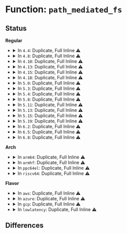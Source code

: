 # Function: <code>path_mediated_fs</code>

## Status
<b>Regular</b>
<ul>
<li>
<details>
<summary>In <code>4.4</code>: Duplicate, Full Inline ⚠️</summary>

**Collision:** Static Duplication

**Inline:** Full

**Transformation:** False

**Instances:**

```
In security/apparmor/lsm.c (ffffffff813847b7)
Location: security/apparmor/include/lib.h:113
Inline: True
Inline callers:
  - security/apparmor/lsm.c:apparmor_file_open
  - security/apparmor/lsm.c:apparmor_inode_getattr
  - security/apparmor/lsm.c:apparmor_path_truncate
  - security/apparmor/lsm.c:apparmor_path_chown
  - security/apparmor/lsm.c:apparmor_path_chmod
```
```
In security/apparmor/file.c (ffffffff81388739)
Location: security/apparmor/include/lib.h:113
Inline: True
Inline callers:
  - security/apparmor/file.c:aa_file_perm
```
</details>
</li>
<li>
<details>
<summary>In <code>4.8</code>: Duplicate, Full Inline ⚠️</summary>

**Collision:** Static Duplication

**Inline:** Full

**Transformation:** False

**Instances:**

```
In security/apparmor/lsm.c (ffffffff813beb11)
Location: security/apparmor/include/lib.h:113
Inline: True
Inline callers:
  - security/apparmor/lsm.c:apparmor_file_open
  - security/apparmor/lsm.c:common_perm_cond
```
```
In security/apparmor/file.c (ffffffff813c32c0)
Location: security/apparmor/include/lib.h:113
Inline: True
Inline callers:
  - security/apparmor/file.c:aa_file_perm
```
</details>
</li>
<li>
<details>
<summary>In <code>4.10</code>: Duplicate, Full Inline ⚠️</summary>

**Collision:** Static Duplication

**Inline:** Full

**Transformation:** False

**Instances:**

```
In security/apparmor/lsm.c (ffffffff813d5f91)
Location: security/apparmor/include/lib.h:114
Inline: True
Inline callers:
  - security/apparmor/lsm.c:apparmor_file_open
  - security/apparmor/lsm.c:common_perm_cond
```
```
In security/apparmor/file.c (ffffffff813da7d2)
Location: security/apparmor/include/lib.h:114
Inline: True
Inline callers:
  - security/apparmor/file.c:aa_file_perm
```
</details>
</li>
<li>
<details>
<summary>In <code>4.13</code>: Duplicate, Full Inline ⚠️</summary>

**Collision:** Static Duplication

**Inline:** Full

**Transformation:** False

**Instances:**

```
In security/apparmor/lsm.c (ffffffff813e9a81)
Location: security/apparmor/include/lib.h:98
Inline: True
Inline callers:
  - security/apparmor/lsm.c:apparmor_file_open
  - security/apparmor/lsm.c:common_perm_cond
```
```
In security/apparmor/file.c (ffffffff813eb8ea)
Location: security/apparmor/include/lib.h:98
Inline: True
Inline callers:
  - security/apparmor/file.c:aa_file_perm
```
</details>
</li>
<li>
<details>
<summary>In <code>4.15</code>: Duplicate, Full Inline ⚠️</summary>

**Collision:** Static Duplication

**Inline:** Full

**Transformation:** False

**Instances:**

```
In security/apparmor/lsm.c (ffffffff814113e5)
Location: security/apparmor/include/lib.h:87
Inline: True
Inline callers:
  - security/apparmor/lsm.c:apparmor_file_open
  - security/apparmor/lsm.c:common_perm_cond
```
```
In security/apparmor/file.c (ffffffff8141322f)
Location: security/apparmor/include/lib.h:87
Inline: True
Inline callers:
  - security/apparmor/file.c:aa_file_perm
```
</details>
</li>
<li>
<details>
<summary>In <code>4.18</code>: Duplicate, Full Inline ⚠️</summary>

**Collision:** Static Duplication

**Inline:** Full

**Transformation:** False

**Instances:**

```
In security/apparmor/lsm.c (ffffffff814415d1)
Location: security/apparmor/include/lib.h:87
Inline: True
Inline callers:
  - security/apparmor/lsm.c:apparmor_file_open
  - security/apparmor/lsm.c:common_perm_cond
```
```
In security/apparmor/file.c (ffffffff814455aa)
Location: security/apparmor/include/lib.h:87
Inline: True
Inline callers:
  - security/apparmor/file.c:aa_file_perm
```
</details>
</li>
<li>
<details>
<summary>In <code>5.0</code>: Duplicate, Full Inline ⚠️</summary>

**Collision:** Static Duplication

**Inline:** Full

**Transformation:** False

**Instances:**

```
In security/apparmor/lsm.c (ffffffff8145f8c1)
Location: security/apparmor/include/lib.h:91
Inline: True
Inline callers:
  - security/apparmor/lsm.c:apparmor_file_open
  - security/apparmor/lsm.c:common_perm_cond
```
```
In security/apparmor/file.c (ffffffff814624a1)
Location: security/apparmor/include/lib.h:91
Inline: True
Inline callers:
  - security/apparmor/file.c:aa_file_perm
```
</details>
</li>
<li>
<details>
<summary>In <code>5.3</code>: Duplicate, Full Inline ⚠️</summary>

**Collision:** Static Duplication

**Inline:** Full

**Transformation:** False

**Instances:**

```
In security/apparmor/lsm.c (ffffffff8148cc61)
Location: security/apparmor/include/lib.h:87
Inline: True
Inline callers:
  - security/apparmor/lsm.c:apparmor_file_open
  - security/apparmor/lsm.c:common_perm_cond
```
```
In security/apparmor/file.c (ffffffff8148f76f)
Location: security/apparmor/include/lib.h:87
Inline: True
Inline callers:
  - security/apparmor/file.c:aa_file_perm
```
</details>
</li>
<li>
<details>
<summary>In <code>5.4</code>: Duplicate, Full Inline ⚠️</summary>

**Collision:** Static Duplication

**Inline:** Full

**Transformation:** False

**Instances:**

```
In security/apparmor/lsm.c (ffffffff814a6b21)
Location: security/apparmor/include/lib.h:87
Inline: True
Inline callers:
  - security/apparmor/lsm.c:apparmor_file_open
  - security/apparmor/lsm.c:common_perm_cond
```
```
In security/apparmor/file.c (ffffffff814a962f)
Location: security/apparmor/include/lib.h:87
Inline: True
Inline callers:
  - security/apparmor/file.c:aa_file_perm
```
</details>
</li>
<li>
<details>
<summary>In <code>5.8</code>: Duplicate, Full Inline ⚠️</summary>

**Collision:** Static Duplication

**Inline:** Full

**Transformation:** False

**Instances:**

```
In security/apparmor/lsm.c (ffffffff81502152)
Location: security/apparmor/include/lib.h:87
Inline: True
Inline callers:
  - security/apparmor/lsm.c:apparmor_file_open
  - security/apparmor/lsm.c:apparmor_inode_getattr
  - security/apparmor/lsm.c:apparmor_path_chown
  - security/apparmor/lsm.c:apparmor_path_chmod
  - security/apparmor/lsm.c:apparmor_path_symlink
  - security/apparmor/lsm.c:apparmor_path_truncate
  - security/apparmor/lsm.c:apparmor_path_mknod
  - security/apparmor/lsm.c:apparmor_path_rmdir
  - security/apparmor/lsm.c:apparmor_path_mkdir
  - security/apparmor/lsm.c:apparmor_path_unlink
```
```
In security/apparmor/file.c (ffffffff815070aa)
Location: security/apparmor/include/lib.h:87
Inline: True
Inline callers:
  - security/apparmor/file.c:aa_file_perm
```
</details>
</li>
<li>
<details>
<summary>In <code>5.11</code>: Duplicate, Full Inline ⚠️</summary>

**Collision:** Static Duplication

**Inline:** Full

**Transformation:** False

**Instances:**

```
In security/apparmor/lsm.c (ffffffff815208e2)
Location: security/apparmor/include/lib.h:87
Inline: True
Inline callers:
  - security/apparmor/lsm.c:apparmor_file_open
  - security/apparmor/lsm.c:apparmor_inode_getattr
  - security/apparmor/lsm.c:apparmor_path_chown
  - security/apparmor/lsm.c:apparmor_path_chmod
  - security/apparmor/lsm.c:apparmor_path_symlink
  - security/apparmor/lsm.c:apparmor_path_truncate
  - security/apparmor/lsm.c:apparmor_path_mknod
  - security/apparmor/lsm.c:apparmor_path_rmdir
  - security/apparmor/lsm.c:apparmor_path_mkdir
  - security/apparmor/lsm.c:apparmor_path_unlink
```
```
In security/apparmor/file.c (ffffffff8152418b)
Location: security/apparmor/include/lib.h:87
Inline: True
Inline callers:
  - security/apparmor/file.c:aa_file_perm
```
</details>
</li>
<li>
<details>
<summary>In <code>5.13</code>: Duplicate, Full Inline ⚠️</summary>

**Collision:** Static Duplication

**Inline:** Full

**Transformation:** False

**Instances:**

```
In security/apparmor/lsm.c (ffffffff81526b94)
Location: security/apparmor/include/lib.h:87
Inline: True
Inline callers:
  - security/apparmor/lsm.c:apparmor_file_open
  - security/apparmor/lsm.c:apparmor_path_symlink
  - security/apparmor/lsm.c:apparmor_path_mknod
  - security/apparmor/lsm.c:apparmor_path_rmdir
  - security/apparmor/lsm.c:apparmor_path_mkdir
  - security/apparmor/lsm.c:apparmor_path_unlink
  - security/apparmor/lsm.c:common_perm_cond
```
```
In security/apparmor/file.c (ffffffff8152a377)
Location: security/apparmor/include/lib.h:87
Inline: True
Inline callers:
  - security/apparmor/file.c:aa_file_perm
```
</details>
</li>
<li>
<details>
<summary>In <code>5.15</code>: Duplicate, Full Inline ⚠️</summary>

**Collision:** Static Duplication

**Inline:** Full

**Transformation:** False

**Instances:**

```
In security/apparmor/lsm.c (ffffffff81584e24)
Location: security/apparmor/include/lib.h:87
Inline: True
Inline callers:
  - security/apparmor/lsm.c:apparmor_file_open
  - security/apparmor/lsm.c:apparmor_path_symlink
  - security/apparmor/lsm.c:apparmor_path_mknod
  - security/apparmor/lsm.c:apparmor_path_rmdir
  - security/apparmor/lsm.c:apparmor_path_mkdir
  - security/apparmor/lsm.c:apparmor_path_unlink
  - security/apparmor/lsm.c:common_perm_cond
```
```
In security/apparmor/file.c (ffffffff81588717)
Location: security/apparmor/include/lib.h:87
Inline: True
Inline callers:
  - security/apparmor/file.c:aa_file_perm
```
</details>
</li>
<li>
<details>
<summary>In <code>5.19</code>: Duplicate, Full Inline ⚠️</summary>

**Collision:** Static Duplication

**Inline:** Full

**Transformation:** False

**Instances:**

```
In security/apparmor/lsm.c (ffffffff81624a06)
Location: security/apparmor/include/lib.h:97
Inline: True
Inline callers:
  - security/apparmor/lsm.c:apparmor_file_open
  - security/apparmor/lsm.c:apparmor_path_symlink
  - security/apparmor/lsm.c:apparmor_path_mknod
  - security/apparmor/lsm.c:apparmor_path_rmdir
  - security/apparmor/lsm.c:apparmor_path_mkdir
  - security/apparmor/lsm.c:apparmor_path_unlink
  - security/apparmor/lsm.c:common_perm_cond
```
```
In security/apparmor/file.c (ffffffff81628d5c)
Location: security/apparmor/include/lib.h:97
Inline: True
Inline callers:
  - security/apparmor/file.c:aa_file_perm
```
</details>
</li>
<li>
<details>
<summary>In <code>6.2</code>: Duplicate, Full Inline ⚠️</summary>

**Collision:** Static Duplication

**Inline:** Full

**Transformation:** False

**Instances:**

```
In security/apparmor/lsm.c (ffffffff816d87a4)
Location: security/apparmor/include/lib.h:119
Inline: True
Inline callers:
  - security/apparmor/lsm.c:apparmor_file_open
  - security/apparmor/lsm.c:apparmor_path_symlink
  - security/apparmor/lsm.c:apparmor_path_mknod
  - security/apparmor/lsm.c:apparmor_path_rmdir
  - security/apparmor/lsm.c:apparmor_path_mkdir
  - security/apparmor/lsm.c:apparmor_path_unlink
  - security/apparmor/lsm.c:common_perm_cond
```
```
In security/apparmor/file.c (ffffffff816dd5e0)
Location: security/apparmor/include/lib.h:119
Inline: True
Inline callers:
  - security/apparmor/file.c:aa_file_perm
```
</details>
</li>
<li>
<details>
<summary>In <code>6.5</code>: Duplicate, Full Inline ⚠️</summary>

**Collision:** Static Duplication

**Inline:** Full

**Transformation:** False

**Instances:**

```
In security/apparmor/lsm.c (ffffffff81711614)
Location: security/apparmor/include/lib.h:130
Inline: True
Inline callers:
  - security/apparmor/lsm.c:apparmor_file_open
  - security/apparmor/lsm.c:apparmor_path_symlink
  - security/apparmor/lsm.c:apparmor_path_mknod
  - security/apparmor/lsm.c:apparmor_path_rmdir
  - security/apparmor/lsm.c:apparmor_path_mkdir
  - security/apparmor/lsm.c:apparmor_path_unlink
  - security/apparmor/lsm.c:common_perm_cond
```
```
In security/apparmor/file.c (ffffffff81716bf6)
Location: security/apparmor/include/lib.h:130
Inline: True
Inline callers:
  - security/apparmor/file.c:aa_file_perm
```
</details>
</li>
<li>
<details>
<summary>In <code>6.8</code>: Duplicate, Full Inline ⚠️</summary>

**Collision:** Static Duplication

**Inline:** Full

**Transformation:** False

**Instances:**

```
In security/apparmor/lsm.c (ffffffff8174f984)
Location: security/apparmor/include/lib.h:129
Inline: True
Inline callers:
  - security/apparmor/lsm.c:apparmor_file_open
  - security/apparmor/lsm.c:apparmor_path_symlink
  - security/apparmor/lsm.c:apparmor_path_mknod
  - security/apparmor/lsm.c:apparmor_path_rmdir
  - security/apparmor/lsm.c:apparmor_path_mkdir
  - security/apparmor/lsm.c:apparmor_path_unlink
  - security/apparmor/lsm.c:common_perm_cond
```
```
In security/apparmor/file.c (ffffffff81755756)
Location: security/apparmor/include/lib.h:129
Inline: True
Inline callers:
  - security/apparmor/file.c:aa_file_perm
```
</details>
</li>
</ul>
<b>Arch</b>
<ul>
<li>
<details>
<summary>In <code>arm64</code>: Duplicate, Full Inline ⚠️</summary>

**Collision:** Static Duplication

**Inline:** Full

**Transformation:** False

**Instances:**

```
In security/apparmor/lsm.c (ffff80001059d484)
Location: security/apparmor/include/lib.h:87
Inline: True
Inline callers:
  - security/apparmor/lsm.c:apparmor_file_open
  - security/apparmor/lsm.c:common_perm_cond
```
```
In security/apparmor/file.c (ffff8000105a0004)
Location: security/apparmor/include/lib.h:87
Inline: True
Inline callers:
  - security/apparmor/file.c:aa_file_perm
```
</details>
</li>
<li>
<details>
<summary>In <code>armhf</code>: Duplicate, Full Inline ⚠️</summary>

**Collision:** Static Duplication

**Inline:** Full

**Transformation:** False

**Instances:**

```
In security/apparmor/lsm.c (c074dc3c)
Location: security/apparmor/include/lib.h:87
Inline: True
Inline callers:
  - security/apparmor/lsm.c:apparmor_file_open
  - security/apparmor/lsm.c:common_perm_cond
```
```
In security/apparmor/file.c (c0750c8c)
Location: security/apparmor/include/lib.h:87
Inline: True
Inline callers:
  - security/apparmor/file.c:aa_file_perm
```
</details>
</li>
<li>
<details>
<summary>In <code>ppc64el</code>: Duplicate, Full Inline ⚠️</summary>

**Collision:** Static Duplication

**Inline:** Full

**Transformation:** False

**Instances:**

```
In security/apparmor/lsm.c (c000000000715770)
Location: security/apparmor/include/lib.h:87
Inline: True
Inline callers:
  - security/apparmor/lsm.c:apparmor_file_open
  - security/apparmor/lsm.c:common_perm_cond
```
```
In security/apparmor/file.c (c00000000071a178)
Location: security/apparmor/include/lib.h:87
Inline: True
Inline callers:
  - security/apparmor/file.c:aa_file_perm
```
</details>
</li>
<li>
<details>
<summary>In <code>riscv64</code>: Duplicate, Full Inline ⚠️</summary>

**Collision:** Static Duplication

**Inline:** Full

**Transformation:** False

**Instances:**

```
In security/apparmor/lsm.c (ffffffe0003e9852)
Location: security/apparmor/include/lib.h:87
Inline: True
Inline callers:
  - security/apparmor/lsm.c:apparmor_file_open
  - security/apparmor/lsm.c:common_perm_cond
```
```
In security/apparmor/file.c (ffffffe0003eb0d2)
Location: security/apparmor/include/lib.h:87
Inline: True
Inline callers:
  - security/apparmor/file.c:aa_file_perm
```
</details>
</li>
</ul>
<b>Flavor</b>
<ul>
<li>
<details>
<summary>In <code>aws</code>: Duplicate, Full Inline ⚠️</summary>

**Collision:** Static Duplication

**Inline:** Full

**Transformation:** False

**Instances:**

```
In security/apparmor/lsm.c (ffffffff8149f101)
Location: security/apparmor/include/lib.h:87
Inline: True
Inline callers:
  - security/apparmor/lsm.c:apparmor_file_open
  - security/apparmor/lsm.c:common_perm_cond
```
```
In security/apparmor/file.c (ffffffff814a1c0f)
Location: security/apparmor/include/lib.h:87
Inline: True
Inline callers:
  - security/apparmor/file.c:aa_file_perm
```
</details>
</li>
<li>
<details>
<summary>In <code>azure</code>: Duplicate, Full Inline ⚠️</summary>

**Collision:** Static Duplication

**Inline:** Full

**Transformation:** False

**Instances:**

```
In security/apparmor/lsm.c (ffffffff8148fb21)
Location: security/apparmor/include/lib.h:87
Inline: True
Inline callers:
  - security/apparmor/lsm.c:apparmor_file_open
  - security/apparmor/lsm.c:common_perm_cond
```
```
In security/apparmor/file.c (ffffffff8149262f)
Location: security/apparmor/include/lib.h:87
Inline: True
Inline callers:
  - security/apparmor/file.c:aa_file_perm
```
</details>
</li>
<li>
<details>
<summary>In <code>gcp</code>: Duplicate, Full Inline ⚠️</summary>

**Collision:** Static Duplication

**Inline:** Full

**Transformation:** False

**Instances:**

```
In security/apparmor/lsm.c (ffffffff8149b1a1)
Location: security/apparmor/include/lib.h:87
Inline: True
Inline callers:
  - security/apparmor/lsm.c:apparmor_file_open
  - security/apparmor/lsm.c:common_perm_cond
```
```
In security/apparmor/file.c (ffffffff8149dcaf)
Location: security/apparmor/include/lib.h:87
Inline: True
Inline callers:
  - security/apparmor/file.c:aa_file_perm
```
</details>
</li>
<li>
<details>
<summary>In <code>lowlatency</code>: Duplicate, Full Inline ⚠️</summary>

**Collision:** Static Duplication

**Inline:** Full

**Transformation:** False

**Instances:**

```
In security/apparmor/lsm.c (ffffffff814b3633)
Location: security/apparmor/include/lib.h:87
Inline: True
Inline callers:
  - security/apparmor/lsm.c:apparmor_file_open
  - security/apparmor/lsm.c:common_perm_cond
```
```
In security/apparmor/file.c (ffffffff814b6278)
Location: security/apparmor/include/lib.h:87
Inline: True
Inline callers:
  - security/apparmor/file.c:aa_file_perm
```
</details>
</li>
</ul>

## Differences

